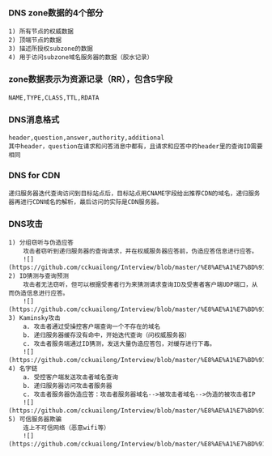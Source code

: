 ### DNS zone数据的4个部分
	1) 所有节点的权威数据
	2) 顶端节点的数据
	3) 描述所授权subzone的数据
	4) 用于访问subzone域名服务器的数据（胶水记录）
	
### zone数据表示为资源记录（RR），包含5字段
	NAME,TYPE,CLASS,TTL,RDATA
	
### DNS消息格式
	header,question,answer,authority,additional
	其中header，question在请求和问答消息中都有，且请求和应答中的header里的查询ID需要相同
	
### DNS for CDN
	递归服务器迭代查询访问到目标站点后，目标站点用CNAME字段给出推荐CDN的域名，递归服务器再进行CDN域名的解析，最后访问的实际是CDN服务器。
	
### DNS攻击
	1) 分组窃听与伪造应答
		攻击者窃听到递归服务器的查询请求，并在权威服务器应答前，伪造应答信息进行应答。
		![](https://github.com/cckuailong/Interview/blob/master/%E8%AE%A1%E7%BD%91%E5%9F%BA%E7%A1%80%E6%80%BB%E7%BB%93/img/1.png)
	2) ID猜测与查询预测
		攻击者无法窃听，但可以根据受害者行为来猜测请求查询ID及受害者客户端UDP端口，从而伪造信息进行应答。
		![](https://github.com/cckuailong/Interview/blob/master/%E8%AE%A1%E7%BD%91%E5%9F%BA%E7%A1%80%E6%80%BB%E7%BB%93/img/2.png)
	3) Kaminsky攻击
		a. 攻击者通过受操控客户端查询一个不存在的域名
		b. 递归服务器缓存没有命中，开始迭代查询（问权威服务器）
		c. 攻击者服务端通过ID猜测，发送大量伪造应答包，对缓存进行下毒。
		![](https://github.com/cckuailong/Interview/blob/master/%E8%AE%A1%E7%BD%91%E5%9F%BA%E7%A1%80%E6%80%BB%E7%BB%93/img/3.png)
	4) 名字链
		a. 受控客户端发送攻击者域名查询
		b. 递归服务器访问攻击者服务器
		c. 攻击者服务器伪造应答：攻击者服务器域名-->被攻击者域名-->伪造的被攻击者IP
		![](https://github.com/cckuailong/Interview/blob/master/%E8%AE%A1%E7%BD%91%E5%9F%BA%E7%A1%80%E6%80%BB%E7%BB%93/img/4.png)
	5) 可信服务器欺骗
		连上不可信网络（恶意wifi等）
		![](https://github.com/cckuailong/Interview/blob/master/%E8%AE%A1%E7%BD%91%E5%9F%BA%E7%A1%80%E6%80%BB%E7%BB%93/img/5.png)

